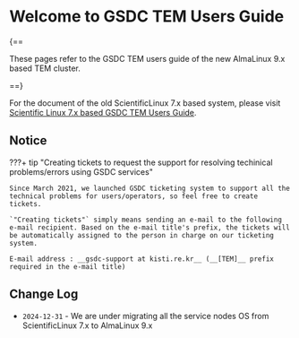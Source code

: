# Welcome to GSDC TEM Users Guide

{== 

These pages refer to the GSDC TEM users guide of the new AlmaLinux 9.x based TEM cluster.

==}

For the document of the old ScientificLinux 7.x based system, please visit [Scientific Linux 7.x based GSDC TEM Users Guide](https://tem-docs.readthedocs.io/en/latest).

## Notice

???+ tip "Creating tickets to request the support for resolving techinical problems/errors using GSDC services"

    Since March 2021, we launched GSDC ticketing system to support all the technical problems for users/operators, so feel free to create tickets. 
    
    `"Creating tickets"` simply means sending an e-mail to the following e-mail recipient. Based on the e-mail title's prefix, the tickets will be automatically assigned to the person in charge on our ticketing system.
    
    E-mail address : __gsdc-support at kisti.re.kr__ (__[TEM]__ prefix required in the e-mail title)



## Change Log

* `2024-12-31` - We are under migrating all the service nodes OS from ScientificLinux 7.x to AlmaLinux 9.x